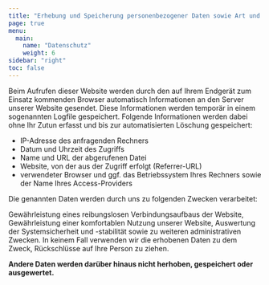 ```yaml
---
title: "Erhebung und Speicherung personenbezogener Daten sowie Art und Zweck von deren Verwendung"
page: true
menu:
  main:
    name: "Datenschutz"
    weight: 6
sidebar: "right"
toc: false
---
```



Beim Aufrufen dieser Website werden durch den auf Ihrem Endgerät zum Einsatz
kommenden Browser automatisch Informationen an den Server unserer Website
gesendet. Diese Informationen werden temporär in einem sogenannten Logfile
gespeichert. Folgende Informationen werden dabei ohne Ihr Zutun erfasst und
bis zur automatisierten Löschung gespeichert:

* IP-Adresse des anfragenden Rechners
* Datum und Uhrzeit des Zugriffs
* Name und URL der abgerufenen Datei
* Website, von der aus der Zugriff erfolgt (Referrer-URL)
* verwendeter Browser und ggf. das Betriebssystem Ihres Rechners sowie der Name Ihres Access-Providers


Die genannten Daten werden durch uns zu folgenden Zwecken verarbeitet:

Gewährleistung eines reibungslosen Verbindungsaufbaus der Website,
Gewährleistung einer komfortablen Nutzung unserer Website,
Auswertung der Systemsicherheit und -stabilität sowie
zu weiteren administrativen Zwecken.
In keinem Fall verwenden wir die erhobenen Daten zu dem Zweck, Rückschlüsse auf
Ihre Person zu ziehen.

**Andere Daten werden darüber hinaus nicht herhoben, gespeichert oder ausgewertet.**